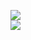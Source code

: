 [![](https://img.shields.io/badge/Made%20With-Github%20Spray-lightgrey.svg?style=for-the-badge&logo=github)](https://github.com/Annihil/github-spray#3238)  
[![](https://i.imgur.com/2DrTn0Z.gif)](https://github.com/Annihil/github-spray)